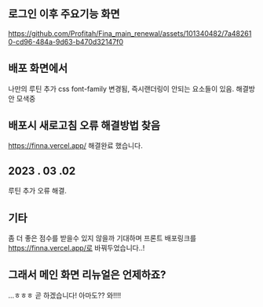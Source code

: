 ## 로그인 이후 주요기능 화면
https://github.com/Profitah/Fina_main_renewal/assets/101340482/7a482610-cd96-484a-9d63-b470d32147f0

## 배포 화면에서
나만의 루틴 추가 css font-family 변경됨, 즉시랜더링이 안되는 요소들이 있음. 해결방안 모색중 


## 배포시 새로고침 오류 해결방법 찾음
https://finna.vercel.app/
해결완료 했습니다.

## 2023 . 03 .02
루틴 추가 오류 해결.

## 기타
좀 더 좋은 점수를 받을수 있지 않을까 기대하며 프론트 배포링크를 https://finna.vercel.app/로 바꿔두었습니다..! 

## 그래서 메인 화면 리뉴얼은 언제하죠?
...ㅎㅎㅎ 곧 하겠습니다! 아마도?? 와!!!!
